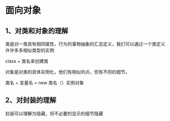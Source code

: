 # 面向对象

## 1、对类和对象的理解

类是对一类具有相同属性，行为的事物抽象的汇总定义，我们可以通过一个类定义许许多多相似类型的实例

class + 类名来创建类



对象是对类的具体实例化，他们有相似的点，但有不同的细节。

类名 + 变量名  =  new  类名（）实例对象





## 2、对封装的理解   

封装可以理解为隐藏，将不必要的显示的细节隐藏